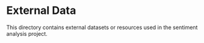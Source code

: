 # External Data

This directory contains external datasets or resources used in the sentiment analysis project.
